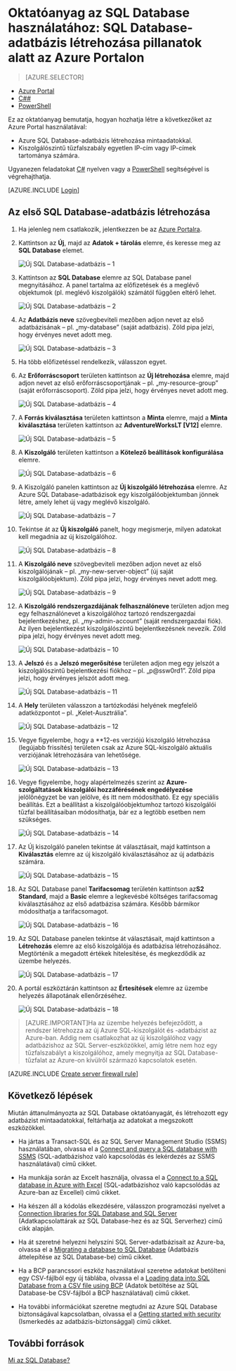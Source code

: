 <properties
    pageTitle="Oktatóanyag az SQL Database használatához: SQL-adatbázis létrehozása | Microsoft Azure"
    description="Megtudhatja, hogyan kell SQL Database-alapú logikai kiszolgálót és a hozzá tartozó tűzfalszabályt beállítani, valamint SQL Database-adatbázist létrehozni és mintaadatokat betölteni. Megtanulhatja az ügyféleszközökhöz való kapcsolódás, továbbá a felhasználók és az adatbázishoz tartozó tűzfalszabály konfigurálásának módját is."
    keywords="oktatóanyag az SQL Database használatához, SQL-adatbázis létrehozása"
    services="sql-database"
    documentationCenter=""
    authors="CarlRabeler"
    manager="jhubbard"
    editor=""/>


<tags
    ms.service="sql-database"
    ms.workload="data-management"
    ms.tgt_pltfrm="na"
    ms.devlang="na"
    ms.topic="hero-article"
    ms.date="09/07/2016"
    ms.author="carlrab"/>


# Oktatóanyag az SQL Database használatához: SQL Database-adatbázis létrehozása pillanatok alatt az Azure Portalon

> [AZURE.SELECTOR]
- [Azure Portal](sql-database-get-started.md)
- [C##](sql-database-get-started-csharp.md)
- [PowerShell](sql-database-get-started-powershell.md)

Ez az oktatóanyag bemutatja, hogyan hozhatja létre a következőket az Azure Portal használatával:

- Azure SQL Database-adatbázis létrehozása mintaadatokkal.
- Kiszolgálószintű tűzfalszabály egyetlen IP-cím vagy IP-címek tartománya számára.

Ugyanezen feladatokat [C#](sql-database-get-started-csharp.md) nyelven vagy a [PowerShell](sql-database-get-started-powershell.md) segítségével is végrehajthatja.

[AZURE.INCLUDE [Login](../../includes/azure-getting-started-portal-login.md)]

<a name="create-logical-server-bk"></a>

## Az első SQL Database-adatbázis létrehozása 

1. Ha jelenleg nem csatlakozik, jelentkezzen be az [Azure Portalra](http://portal.azure.com).
2. Kattintson az **Új**, majd az **Adatok + tárolás** elemre, és keresse meg az **SQL Database** elemet.

    ![Új SQL Database-adatbázis – 1](./media/sql-database-get-started/sql-database-new-database-1.png)

3. Kattintson az **SQL Database** elemre az SQL Database panel megnyitásához. A panel tartalma az előfizetések és a meglévő objektumok (pl. meglévő kiszolgálók) számától függően eltérő lehet.

    ![Új SQL Database-adatbázis – 2](./media/sql-database-get-started/sql-database-new-database-2.png)

4. Az **Adatbázis neve** szövegbeviteli mezőben adjon nevet az első adatbázisának – pl. „my-database” (saját adatbázis). Zöld pipa jelzi, hogy érvényes nevet adott meg.

    ![Új SQL Database-adatbázis – 3](./media/sql-database-get-started/sql-database-new-database-3.png)

5. Ha több előfizetéssel rendelkezik, válasszon egyet.
6. Az **Erőforráscsoport** területen kattintson az **Új létrehozása** elemre, majd adjon nevet az első erőforráscsoportjának – pl. „my-resource-group” (saját erőforráscsoport). Zöld pipa jelzi, hogy érvényes nevet adott meg.

    ![Új SQL Database-adatbázis – 4](./media/sql-database-get-started/sql-database-new-database-4.png)

7. A **Forrás kiválasztása** területen kattintson a **Minta** elemre, majd a **Minta kiválasztása** területen kattintson az **AdventureWorksLT [V12]** elemre.

    ![Új SQL Database-adatbázis – 5](./media/sql-database-get-started/sql-database-new-database-5.png)

8. A **Kiszolgáló** területen kattintson a **Kötelező beállítások konfigurálása** elemre.

    ![Új SQL Database-adatbázis – 6](./media/sql-database-get-started/sql-database-new-database-6.png)

9. A Kiszolgáló panelen kattintson az **Új kiszolgáló létrehozása** elemre. Az Azure SQL Database-adatbázisok egy kiszolgálóobjektumban jönnek létre, amely lehet új vagy meglévő kiszolgáló.

    ![Új SQL Database-adatbázis – 7](./media/sql-database-get-started/sql-database-new-database-7.png)

10. Tekintse át az **Új kiszolgáló** panelt, hogy megismerje, milyen adatokat kell megadnia az új kiszolgálóhoz.

    ![Új SQL Database-adatbázis – 8](./media/sql-database-get-started/sql-database-new-database-8.png)

11. A **Kiszolgáló neve** szövegbeviteli mezőben adjon nevet az első kiszolgálójának – pl. „my-new-server-object” (új saját kiszolgálóobjektum). Zöld pipa jelzi, hogy érvényes nevet adott meg.

    ![Új SQL Database-adatbázis – 9](./media/sql-database-get-started/sql-database-new-database-9.png)
 
12. A **Kiszolgáló rendszergazdájának felhasználóneve** területen adjon meg egy felhasználónevet a kiszolgálóhoz tartozó rendszergazdai bejelentkezéshez, pl. „my-admin-account” (saját rendszergazdai fiók). Az ilyen bejelentkezést kiszolgálószintű bejelentkezésnek nevezik. Zöld pipa jelzi, hogy érvényes nevet adott meg.

    ![Új SQL Database-adatbázis – 10](./media/sql-database-get-started/sql-database-new-database-10.png)

13. A **Jelszó** és a **Jelszó megerősítése** területen adjon meg egy jelszót a kiszolgálószintű bejelentkezési fiókhoz – pl. „p@ssw0rd1”. Zöld pipa jelzi, hogy érvényes jelszót adott meg.

    ![Új SQL Database-adatbázis – 11](./media/sql-database-get-started/sql-database-new-database-11.png)
 
14. A **Hely** területen válasszon a tartózkodási helyének megfelelő adatközpontot – pl. „Kelet-Ausztrália”.

    ![Új SQL Database-adatbázis – 12](./media/sql-database-get-started/sql-database-new-database-12.png)

15. Vegye figyelembe, hogy a **12-es verziójú kiszolgáló létrehozása (legújabb frissítés) területen csak az Azure SQL-kiszolgáló aktuális verziójának létrehozására van lehetősége.

    ![Új SQL Database-adatbázis – 13](./media/sql-database-get-started/sql-database-new-database-13.png)

16. Vegye figyelembe, hogy alapértelmezés szerint az **Azure-szolgáltatások kiszolgálói hozzáférésének engedélyezése** jelölőnégyzet be van jelölve, és itt nem módosítható. Ez egy speciális beállítás. Ezt a beállítást a kiszolgálóobjektumhoz tartozó kiszolgálói tűzfal beállításaiban módosíthatja, bár ez a legtöbb esetben nem szükséges.

    ![Új SQL Database-adatbázis – 14](./media/sql-database-get-started/sql-database-new-database-14.png)

17. Az Új kiszolgáló panelen tekintse át választásait, majd kattintson a **Kiválasztás** elemre az új kiszolgáló kiválasztásához az új adatbázis számára.

    ![Új SQL Database-adatbázis – 15](./media/sql-database-get-started/sql-database-new-database-15.png)

18. Az SQL Database panel **Tarifacsomag** területén kattintson az**S2 Standard**, majd a **Basic** elemre a legkevésbé költséges tarifacsomag kiválasztásához az első adatbázisa számára. Később bármikor módosíthatja a tarifacsomagot.

    ![Új SQL Database-adatbázis – 16](./media/sql-database-get-started/sql-database-new-database-16.png)

19. Az SQL Database panelen tekintse át választásait, majd kattintson a **Létrehozás** elemre az első kiszolgálója és adatbázisa létrehozásához. Megtörténik a megadott értékek hitelesítése, és megkezdődik az üzembe helyezés.

    ![Új SQL Database-adatbázis – 17](./media/sql-database-get-started/sql-database-new-database-17.png)

20. A portál eszköztárán kattintson az **Értesítések** elemre az üzembe helyezés állapotának ellenőrzéséhez.

    ![Új SQL Database-adatbázis – 18](./media/sql-database-get-started/sql-database-new-database-18.png)

>[AZURE.IMPORTANT]Ha az üzembe helyezés befejeződött, a rendszer létrehozza az új Azure SQL-kiszolgálót és -adatbázist az Azure-ban. Addig nem csatlakozhat az új kiszolgálóhoz vagy adatbázishoz az SQL Server-eszközökkel, amíg létre nem hoz egy tűzfalszabályt a kiszolgálóhoz, amely megnyitja az SQL Database-tűzfalat az Azure-on kívülről származó kapcsolatok esetén.

[AZURE.INCLUDE [Create server firewall rule](../../includes/sql-database-create-new-server-firewall-portal.md)]

## Következő lépések
Miután áttanulmányozta az SQL Database oktatóanyagát, és létrehozott egy adatbázist mintaadatokkal, feltárhatja az adatokat a megszokott eszközökkel.

- Ha jártas a Transact-SQL és az SQL Server Management Studio (SSMS) használatában, olvassa el a [Connect and query a SQL database with SSMS](sql-database-connect-query-ssms.md) (SQL-adatbázishoz való kapcsolódás és lekérdezés az SSMS használatával) című cikket.

- Ha munkája során az Excelt használja, olvassa el a [Connect to a SQL database in Azure with Excel](sql-database-connect-excel.md) (SQL-adatbázishoz való kapcsolódás az Azure-ban az Excellel) című cikket.

- Ha készen áll a kódolás elkezdésére, válasszon programozási nyelvet a [Connection libraries for SQL Database and SQL Server](sql-database-libraries.md) (Adatkapcsolattárak az SQL Database-hez és az SQL Serverhez) című cikk alapján.

- Ha át szeretné helyezni helyszíni SQL Server-adatbázisait az Azure-ba, olvassa el a [Migrating a database to SQL Database](sql-database-cloud-migrate.md) (Adatbázis áttelepítése az SQL Database-be) című cikket.

- Ha a BCP parancssori eszköz használatával szeretne adatokat betölteni egy CSV-fájlból egy új táblába, olvassa el a [Loading data into SQL Database from a CSV file using BCP](sql-database-load-from-csv-with-bcp.md) (Adatok betöltése az SQL Database-be CSV-fájlból a BCP használatával) című cikket.

- Ha további információkat szeretne megtudni az Azure SQL Database biztonságával kapcsolatban, olvassa el a [Getting started with security](sql-database-get-started-security.md) (Ismerkedés az adatbázis-biztonsággal) című cikket.


## További források

[Mi az SQL Database?](sql-database-technical-overview.md)



<!--HONumber=sep12_HO2-->


